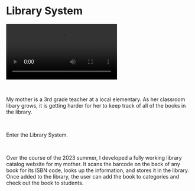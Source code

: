 # Library System

![Auton Image](/images/programming/LibrarySystem.mov)

‎

My mother is a 3rd grade teacher at a local elementary. As her classroom libary grows, it is getting harder for her to keep track of all of the books in the library. 

‎

Enter the Library System.

‎

Over the course of the 2023 summer, I developed a fully working library catalog website for my mother. It scans the barcode on the back of any book for its ISBN code, looks up the information, and stores it in the library. Once added to the library, the user can add the book to categories and check out the book to students.